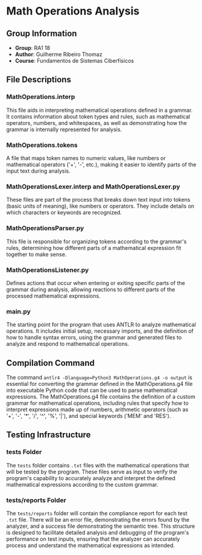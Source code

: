 # Math Operations Analysis

## Group Information
- **Group**: RA1 18
- **Author**: Guilherme Ribeiro Thomaz
- **Course**: Fundamentos de Sistemas Ciberfísicos

## File Descriptions

### MathOperations.interp
This file aids in interpreting mathematical operations defined in a grammar. It contains information about token types and rules, such as mathematical operators, numbers, and whitespaces, as well as demonstrating how the grammar is internally represented for analysis.

### MathOperations.tokens
A file that maps token names to numeric values, like numbers or mathematical operators ('+', '-', etc.), making it easier to identify parts of the input text during analysis.

### MathOperationsLexer.interp and MathOperationsLexer.py
These files are part of the process that breaks down text input into tokens (basic units of meaning), like numbers or operators. They include details on which characters or keywords are recognized.

### MathOperationsParser.py
This file is responsible for organizing tokens according to the grammar's rules, determining how different parts of a mathematical expression fit together to make sense.

### MathOperationsListener.py
Defines actions that occur when entering or exiting specific parts of the grammar during analysis, allowing reactions to different parts of the processed mathematical expressions.

### main.py
The starting point for the program that uses ANTLR to analyze mathematical operations. It includes initial setup, necessary imports, and the definition of how to handle syntax errors, using the grammar and generated files to analyze and respond to mathematical operations.

## Compilation Command

The command `antlr4 -Dlanguage=Python3 MathOperations.g4 -o output` is essential for converting the grammar defined in the MathOperations.g4 file into executable Python code that can be used to parse mathematical expressions. The MathOperations.g4 file contains the definition of a custom grammar for mathematical operations, including rules that specify how to interpret expressions made up of numbers, arithmetic operators (such as '+', '-', '*', '/', '^', '%', '|'), and special keywords ('MEM' and 'RES').

## Testing Infrastructure

### tests Folder
The `tests` folder contains `.txt` files with the mathematical operations that will be tested by the program. These files serve as input to verify the program's capability to accurately analyze and interpret the defined mathematical expressions according to the custom grammar.

### tests/reports Folder
The `tests/reports` folder will contain the compliance report for each test `.txt` file. There will be an error file, demonstrating the errors found by the analyzer, and a success file demonstrating the semantic tree. This structure is designed to facilitate detailed analysis and debugging of the program's performance on test inputs, ensuring that the analyzer can accurately process and understand the mathematical expressions as intended.

